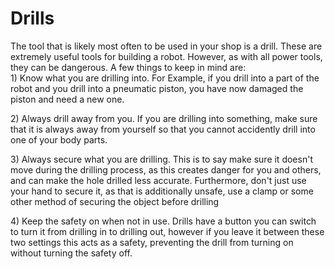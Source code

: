 # Drills

The tool that is likely most often to be used in your shop is a drill. These are extremely useful tools for building a robot. However, as with all power tools, they can be dangerous. A few things to keep in mind are:\
1\) Know what you are drilling into. For Example, if you drill into a part of the robot and you drill into a pneumatic piston, you have now damaged the piston and need a new one.&#x20;

2\) Always drill away from you. If you are drilling into something, make sure that it is always away from yourself so that you cannot accidently drill into one of your body parts.&#x20;

3\) Always secure what you are drilling. This is to say make sure it doesn't move during the drilling process, as this creates danger for you and others, and can make the hole drilled less accurate. Furthermore, don't just use your hand to secure it, as that is additionally unsafe, use a clamp or some other method of securing the object before drilling

4\) Keep the safety on when not in use. Drills have a button you can switch to turn it from drilling in to drilling out, however if you leave it between these two settings this acts as a safety, preventing the drill from turning on without turning the safety off.
